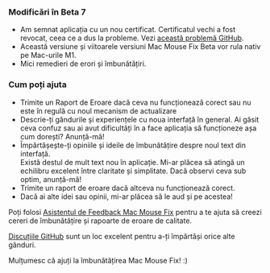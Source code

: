 ### Modificări în Beta 7

- Am semnat aplicația cu un nou certificat. Certificatul vechi a fost revocat, ceea ce a dus la probleme. Vezi [această problemă GitHub](https://github.com/noah-nuebling/mac-mouse-fix/issues/95).
- Această versiune și viitoarele versiuni Mac Mouse Fix Beta vor rula nativ pe Mac-urile M1.
- Mici remedieri de erori și îmbunătățiri.

### Cum poți ajuta

- Trimite un Raport de Eroare dacă ceva nu funcționează corect sau nu este în regulă cu noul mecanism de actualizare
- Descrie-ți gândurile și experiențele cu noua interfață în general. Ai găsit ceva confuz sau ai avut dificultăți în a face aplicația să funcționeze așa cum dorești? Anunță-mă!
- Împărtășește-ți opiniile și ideile de îmbunătățire despre noul text din interfață.\
   Există destul de mult text nou în aplicație. Mi-ar plăcea să atingă un echilibru excelent între claritate și simplitate. Dacă observi ceva sub optim, anunță-mă!
- Trimite un raport de eroare dacă altceva nu funcționează corect.
- Dacă ai alte idei sau opinii, mi-ar plăcea să le aud și pe acestea!

Poți folosi [Asistentul de Feedback Mac Mouse Fix](https://github.com/noah-nuebling/mac-mouse-fix/issues/new/choose) pentru a te ajuta să creezi cereri de îmbunătățire și rapoarte de eroare de calitate.

[Discuțiile GitHub](https://github.com/noah-nuebling/mac-mouse-fix/discussions/82) sunt un loc excelent pentru a-ți împărtăși orice alte gânduri.

Mulțumesc că ajuți la îmbunătățirea Mac Mouse Fix! :)